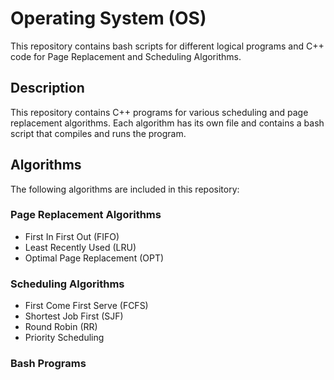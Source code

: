 # Operating System (OS)

This repository contains bash scripts for different logical programs and C++ code for Page Replacement and Scheduling Algorithms.

## Description

This repository contains C++ programs for various scheduling and page replacement algorithms. Each algorithm has its own file and contains a bash script that compiles and runs the program. 

## Algorithms
The following algorithms are included in this repository:
### Page Replacement Algorithms
- First In First Out (FIFO)
- Least Recently Used (LRU)
- Optimal Page Replacement (OPT)
### Scheduling Algorithms
- First Come First Serve (FCFS)
- Shortest Job First (SJF)
- Round Robin (RR)
- Priority Scheduling

### Bash Programs

